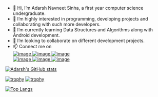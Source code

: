 - 👋 Hi, I’m Adarsh Navneet Sinha, a first year computer science undergraduate.
- 👀 I’m highly interested in programming, developing projects and collaborating with such more developers.
- 🌱 I’m currently learning Data Structures and Algorithms along with Android development.
- 💞️ I’m looking to collaborate on different development projects.
- 📫 Connect me on<br>
 [![image](https://user-images.githubusercontent.com/74068552/128004471-32cc18b7-4ce6-4faa-9536-410607433b08.png)
](adarsh91094@gmail.com)   [![image](https://user-images.githubusercontent.com/74068552/128004564-e85e171a-0869-4c1f-9451-eb49254e8ea9.png)
](https://www.linkedin.com/in/adarsh-navneet-sinha-34a36419a/)     [![image](https://user-images.githubusercontent.com/74068552/128004703-5babc26d-679a-43a0-8d6b-9e4146d8f65a.png)
](https://twitter.com/geeky01adarsh) <br> [![image](https://user-images.githubusercontent.com/74068552/128004824-2a38d077-d2eb-453a-9ca4-b5b6b8a204d9.png)
](https://www.instagram.com/geeky01adarsh/)    [![image](https://user-images.githubusercontent.com/74068552/128004935-a833194e-3b14-4354-8ca7-4a1ef286bf8f.png)
](https://github.com/geeky01adarsh)    [![image](https://user-images.githubusercontent.com/74068552/128005090-21264f21-c9bf-4694-9ef1-60fbec6b6e48.png)
](https://www.hackerrank.com/geeky01adarsh?hr_r=1) 
 
[![Adarsh's GitHub stats](https://github-readme-stats.vercel.app/api?username=geeky01adarsh)](https://github.com/geeky01adarsh/github-readme-stats)

[![trophy](https://github-profile-trophy.vercel.app/?username=geeky01adarsh)](https://github.com/geeky01adarsh/github-profile-trophy)
[![trophy](https://github-profile-trophy.vercel.app/?username=geeky01adarsh)](https://github.com/geeky01adarsh/github-profile-trophy)


[![Top Langs](https://github-readme-stats.vercel.app/api/top-langs/?username=geeky01adarsh&langs_count=8)](https://github.com/geeky01adarsh/github-readme-stats)

<!---
geeky01adarsh/geeky01adarsh is a ✨ special ✨ repository because its `README.md` (this file) appears on your GitHub profile.
You can click the Preview link to take a look at your changes.
--->
